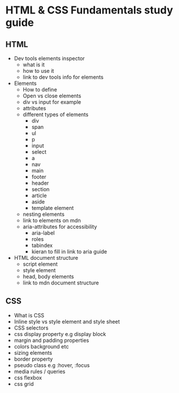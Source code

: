 # HTML & CSS Fundamentals study guide

## HTML

- Dev tools elements inspector
    - what is it
    - how to use it
    - link to dev tools info for elements
- Elements
    - How to define
    - Open vs close elements
    - div vs input for example
    - attributes
    - different types of elements
        - div
        - span
        - ul
        - p
        - input
        - select
        - a
        - nav
        - main
        - footer
        - header
        - section
        - article
        - aside
        - template element
    - nesting elements
    - link to elements on mdn
    - aria-attributes for accessibility
        - aria-label
        - roles
        - tabindex
        - kieran to fill in link to aria guide
- HTML document structure
    - script element
    - style element
    - head, body elements
    - link to mdn document structure
## CSS
- What is CSS
- Inline style vs style element and style sheet
- CSS selectors
- css display property e.g display block
- margin and padding properties
- colors background etc
- sizing elements
- border property
- pseudo class e.g :hover, :focus
- media rules / queries
- css flexbox
- css grid
